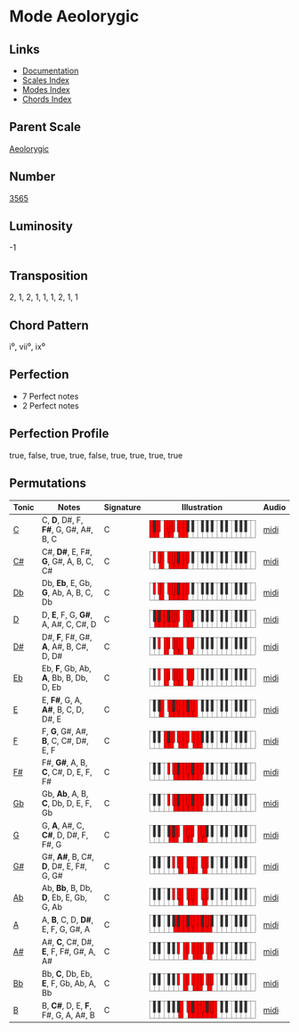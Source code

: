 # Mode Aeolorygic

## Links

- [Documentation](README.md)
- [Scales Index](Scales.md)
- [Modes Index](Modes.md)
- [Chords Index](Chords.md)

## Parent Scale

[Aeolorygic](ScaleAeolorygic.md)

## Number

[3565](https://ianring.com/musictheory/scales/3565)

## Luminosity

-1

## Transposition

2, 1, 2, 1, 1, 1, 2, 1, 1

## Chord Pattern

i⁰, vii⁰, ix⁰

## Perfection

- 7 Perfect notes
- 2 Perfect notes

## Perfection Profile

true, false, true, true, false, true, true, true, true

## Permutations

| Tonic | Notes | Signature | Illustration | Audio |
|-------|-------|-----------|--------------|-------|
| [C](ModeCNaturalAeolorygic.md) | C, **D**, D#, F, **F#**, G, G#, A#, B, C | C | ![CNaturalAeolorygic](ModeCNaturalAeolorygic.png) | [midi](https://github.com/edipermadi/music/blob/main/docs/ModeCNaturalAeolorygic.mid?raw=true) |
| [C#](ModeCSharpAeolorygic.md) | C#, **D#**, E, F#, **G**, G#, A, B, C, C# | C | ![CSharpAeolorygic](ModeCSharpAeolorygic.png) | [midi](https://github.com/edipermadi/music/blob/main/docs/ModeCSharpAeolorygic.mid?raw=true) |
| [Db](ModeDFlatAeolorygic.md) | Db, **Eb**, E, Gb, **G**, Ab, A, B, C, Db | C | ![DFlatAeolorygic](ModeDFlatAeolorygic.png) | [midi](https://github.com/edipermadi/music/blob/main/docs/ModeDFlatAeolorygic.mid?raw=true) |
| [D](ModeDNaturalAeolorygic.md) | D, **E**, F, G, **G#**, A, A#, C, C#, D | C | ![DNaturalAeolorygic](ModeDNaturalAeolorygic.png) | [midi](https://github.com/edipermadi/music/blob/main/docs/ModeDNaturalAeolorygic.mid?raw=true) |
| [D#](ModeDSharpAeolorygic.md) | D#, **F**, F#, G#, **A**, A#, B, C#, D, D# | C | ![DSharpAeolorygic](ModeDSharpAeolorygic.png) | [midi](https://github.com/edipermadi/music/blob/main/docs/ModeDSharpAeolorygic.mid?raw=true) |
| [Eb](ModeEFlatAeolorygic.md) | Eb, **F**, Gb, Ab, **A**, Bb, B, Db, D, Eb | C | ![EFlatAeolorygic](ModeEFlatAeolorygic.png) | [midi](https://github.com/edipermadi/music/blob/main/docs/ModeEFlatAeolorygic.mid?raw=true) |
| [E](ModeENaturalAeolorygic.md) | E, **F#**, G, A, **A#**, B, C, D, D#, E | C | ![ENaturalAeolorygic](ModeENaturalAeolorygic.png) | [midi](https://github.com/edipermadi/music/blob/main/docs/ModeENaturalAeolorygic.mid?raw=true) |
| [F](ModeFNaturalAeolorygic.md) | F, **G**, G#, A#, **B**, C, C#, D#, E, F | C | ![FNaturalAeolorygic](ModeFNaturalAeolorygic.png) | [midi](https://github.com/edipermadi/music/blob/main/docs/ModeFNaturalAeolorygic.mid?raw=true) |
| [F#](ModeFSharpAeolorygic.md) | F#, **G#**, A, B, **C**, C#, D, E, F, F# | C | ![FSharpAeolorygic](ModeFSharpAeolorygic.png) | [midi](https://github.com/edipermadi/music/blob/main/docs/ModeFSharpAeolorygic.mid?raw=true) |
| [Gb](ModeGFlatAeolorygic.md) | Gb, **Ab**, A, B, **C**, Db, D, E, F, Gb | C | ![GFlatAeolorygic](ModeGFlatAeolorygic.png) | [midi](https://github.com/edipermadi/music/blob/main/docs/ModeGFlatAeolorygic.mid?raw=true) |
| [G](ModeGNaturalAeolorygic.md) | G, **A**, A#, C, **C#**, D, D#, F, F#, G | C | ![GNaturalAeolorygic](ModeGNaturalAeolorygic.png) | [midi](https://github.com/edipermadi/music/blob/main/docs/ModeGNaturalAeolorygic.mid?raw=true) |
| [G#](ModeGSharpAeolorygic.md) | G#, **A#**, B, C#, **D**, D#, E, F#, G, G# | C | ![GSharpAeolorygic](ModeGSharpAeolorygic.png) | [midi](https://github.com/edipermadi/music/blob/main/docs/ModeGSharpAeolorygic.mid?raw=true) |
| [Ab](ModeAFlatAeolorygic.md) | Ab, **Bb**, B, Db, **D**, Eb, E, Gb, G, Ab | C | ![AFlatAeolorygic](ModeAFlatAeolorygic.png) | [midi](https://github.com/edipermadi/music/blob/main/docs/ModeAFlatAeolorygic.mid?raw=true) |
| [A](ModeANaturalAeolorygic.md) | A, **B**, C, D, **D#**, E, F, G, G#, A | C | ![ANaturalAeolorygic](ModeANaturalAeolorygic.png) | [midi](https://github.com/edipermadi/music/blob/main/docs/ModeANaturalAeolorygic.mid?raw=true) |
| [A#](ModeASharpAeolorygic.md) | A#, **C**, C#, D#, **E**, F, F#, G#, A, A# | C | ![ASharpAeolorygic](ModeASharpAeolorygic.png) | [midi](https://github.com/edipermadi/music/blob/main/docs/ModeASharpAeolorygic.mid?raw=true) |
| [Bb](ModeBFlatAeolorygic.md) | Bb, **C**, Db, Eb, **E**, F, Gb, Ab, A, Bb | C | ![BFlatAeolorygic](ModeBFlatAeolorygic.png) | [midi](https://github.com/edipermadi/music/blob/main/docs/ModeBFlatAeolorygic.mid?raw=true) |
| [B](ModeBNaturalAeolorygic.md) | B, **C#**, D, E, **F**, F#, G, A, A#, B | C | ![BNaturalAeolorygic](ModeBNaturalAeolorygic.png) | [midi](https://github.com/edipermadi/music/blob/main/docs/ModeBNaturalAeolorygic.mid?raw=true) |
